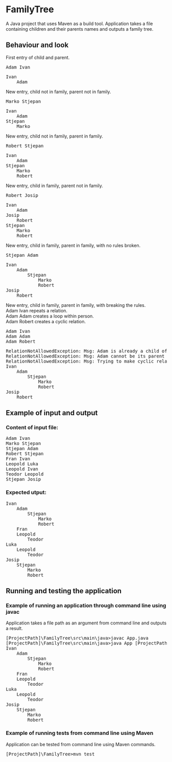 # FamilyTree
A Java project that uses Maven as a build tool. 
Application takes a file containing children and their parents names and outputs a family tree.

## Behaviour and look
First entry of child and parent.
<pre>
Adam Ivan
</pre>
<pre>
Ivan
    Adam
</pre>
New entry, child not in family, parent not in family.
<pre>
Marko Stjepan
</pre>
<pre>
Ivan
    Adam
Stjepan
    Marko
</pre>
New entry, child not in family, parent in family.
<pre>
Robert Stjepan
</pre>
<pre>
Ivan
    Adam
Stjepan
    Marko
    Robert
</pre>
New entry, child in family, parent not in family.
<pre>
Robert Josip
</pre>
<pre>
Ivan
    Adam
Josip
    Robert
Stjepan
    Marko
    Robert
</pre>
New entry, child in family, parent in family, with no rules broken.
<pre>
Stjepan Adam
</pre>
<pre>
Ivan
    Adam
        Stjepan
            Marko
            Robert
Josip
    Robert
</pre>
New entry, child in family, parent in family, with breaking the rules. <br/>
Adam Ivan repeats a relation. <br/>
Adam Adam creates a loop within person. <br/>
Adam Robert creates a cyclic relation.
<pre>
Adam Ivan
Adam Adam
Adam Robert
</pre>
<pre>
RelationNotAllowedException: Msg: Adam is already a child of Ivan!
RelationNotAllowedException: Msg: Adam cannot be its parent or child!
RelationNotAllowedException: Msg: Trying to make cyclic relation with Adam and Robert!
Ivan
    Adam
        Stjepan
            Marko
            Robert
Josip
    Robert
</pre>

## Example of input and output
### Content of input file:
<pre>
Adam Ivan
Marko Stjepan
Stjepan Adam
Robert Stjepan
Fran Ivan
Leopold Luka
Leopold Ivan
Teodor Leopold
Stjepan Josip
</pre>
### Expected utput:
<pre>
Ivan
    Adam
        Stjepan
            Marko
            Robert
    Fran
    Leopold
        Teodor
Luka
    Leopold
        Teodor
Josip
    Stjepan
        Marko
        Robert
</pre>

## Running and testing the application
### Example of running an application through command line using javac
Application takes a file path as an argument from command line and outputs a result.
<pre>
[ProjectPath]\FamilyTree\src\main\java>javac App.java
[ProjectPath]\FamilyTree\src\main\java>java App [ProjectPath]\FamilyTree\src\main\resources\podaci.txt
Ivan
    Adam
        Stjepan
            Marko
            Robert
    Fran
    Leopold
        Teodor
Luka
    Leopold
        Teodor
Josip
    Stjepan
        Marko
        Robert
</pre>
### Example of running tests from command line using Maven
Application can be tested from command line using Maven commands.
<pre>
[ProjectPath]\FamilyTree>mvn test
</pre>
